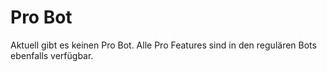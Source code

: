 # Pro Bot

Aktuell gibt es keinen Pro Bot. Alle Pro Features sind in den regulären Bots ebenfalls verfügbar.
